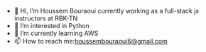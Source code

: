 - 👋 Hi, I’m Houssem Bouraoui currently working as a full-stack js instructors at RBK-TN
- 👀 I’m interested in Python
- 🌱 I’m currently learning AWS
- 📫 How to reach me:houssembouraoui6@gmail.com

<!---
houssembouraoui/houssembouraoui is a ✨ special ✨ repository because its `README.md` (this file) appears on your GitHub profile.
You can click the Preview link to take a look at your changes.
--->

